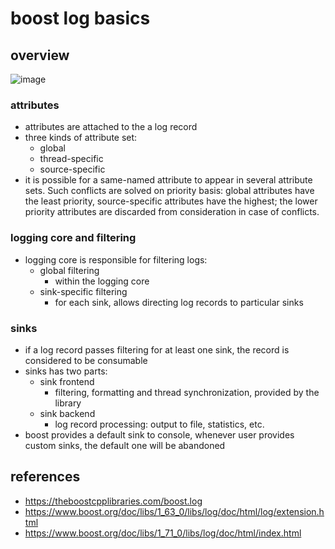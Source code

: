# boost log basics
## overview
![image](https://user-images.githubusercontent.com/35479537/224226676-e43f0e17-573d-4144-80c7-6ff8eca16a7c.png)

### attributes
* attributes are attached to the a log record
* three kinds of attribute set:
    * global
    * thread-specific
    * source-specific
*  it is possible for a same-named attribute to appear in several attribute sets. Such conflicts are solved on priority basis: global attributes have the least priority, source-specific attributes have the highest; the lower priority attributes are discarded from consideration in case of conflicts.

### logging core and filtering
* logging core is responsible for filtering logs:
    * global filtering
        * within the logging core
    * sink-specific filtering
        * for each sink, allows directing log records to particular sinks

### sinks
* if a log record passes filtering for at least one sink, the record is considered to be consumable
* sinks has two parts:
    * sink frontend
        * filtering, formatting and thread synchronization, provided by the library
    * sink backend
        * log record processing: output to file, statistics, etc.
* boost provides a default sink to console, whenever user provides custom sinks, the default one will be abandoned


## references
* https://theboostcpplibraries.com/boost.log
* https://www.boost.org/doc/libs/1_63_0/libs/log/doc/html/log/extension.html
* https://www.boost.org/doc/libs/1_71_0/libs/log/doc/html/index.html
